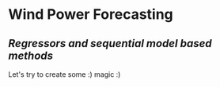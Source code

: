 # Wind Power Forecasting

## _Regressors and sequential model based methods_

Let's try to create some :) magic :)
